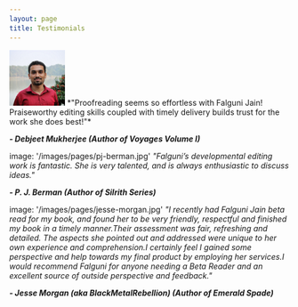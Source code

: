 ```yaml
---
layout: page
title: Testimonials
---
```

<img src="https://github.com/epeolatry/epeolatory_in/blob/master/images/pages/debjeet-mukherjee.jpg?raw=true" alt="debajeeet-mukherjee" width="100px"/>
*"Proofreading seems so effortless with Falguni Jain! Praiseworthy editing skills coupled with timely delivery builds trust for the work she does best!"*

***- Debjeet Mukherjee
(Author of Voyages Volume I)***


image: '/images/pages/pj-berman.jpg'
*"Falguni’s developmental editing work is fantastic. She is very talented, and is always enthusiastic to discuss ideas."*

***- P. J. Berman
(Author of Silrith Series)***


image: '/images/pages/jesse-morgan.jpg'
*"I recently had Falguni Jain beta read for my book, and found her to be very friendly, respectful and finished my book in a timely manner.Their assessment was fair, refreshing and detailed. The aspects she pointed out and addressed were unique to her own experience and comprehension.I certainly feel I gained some perspective and help towards my final product by employing her services.I would recommend Falguni for anyone needing a Beta Reader and an excellent source of outside perspective and feedback."*

***- Jesse Morgan (aka BlackMetalRebellion)
(Author of Emerald Spade)***
